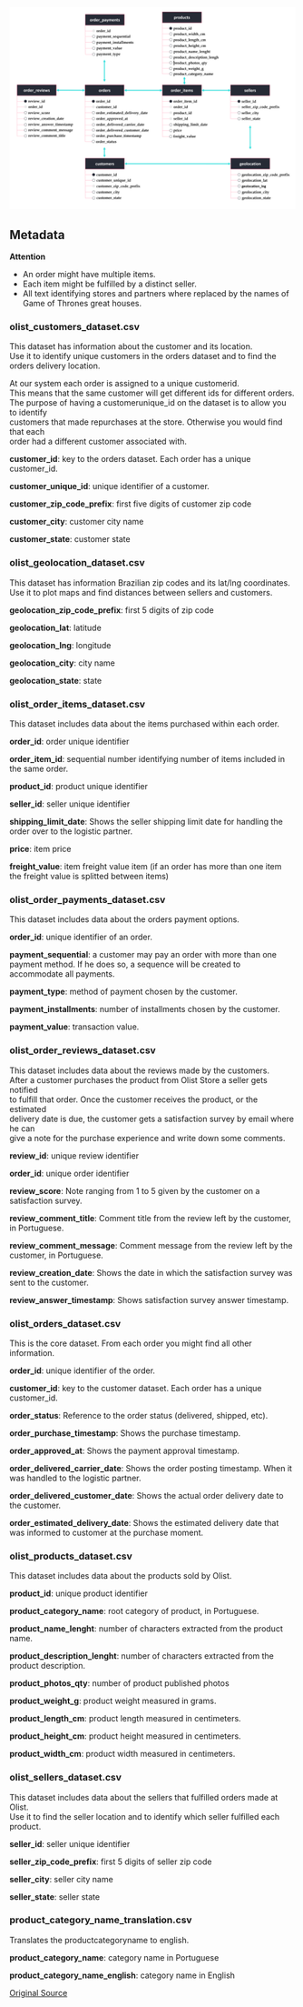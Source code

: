 ![mer](https://raw.githubusercontent.com/pauloreis-ds/olist/main/business_questions_insights/images/mer.png)

## Metadata

**Attention**

- An order might have multiple items.
- Each item might be fulfilled by a distinct seller.
- All text identifying stores and partners where replaced by the names of Game of Thrones great houses.


### olist_customers_dataset.csv

This dataset has information about the customer and its location.<br>
Use it to identify unique customers in the orders dataset and to find the orders delivery location.

At our system each order is assigned to a unique customerid.<br>
This means that the same customer will get different ids for different orders.<br>
The purpose of having a customerunique_id on the dataset is to allow you to identify<br>
customers that made repurchases at the store. Otherwise you would find that each<br>
order had a different customer associated with.

**customer_id**: key to the orders dataset. Each order has a unique customer_id.

**customer_unique_id**: unique identifier of a customer.

**customer_zip_code_prefix**: first five digits of customer zip code

**customer_city**: customer city name

**customer_state**: customer state


### olist_geolocation_dataset.csv

This dataset has information Brazilian zip codes and its lat/lng coordinates.<br>
Use it to plot maps and find distances between sellers and customers.


**geolocation_zip_code_prefix**: first 5 digits of zip code

**geolocation_lat**: latitude

**geolocation_lng**: longitude

**geolocation_city**: city name

**geolocation_state**: state


### olist_order_items_dataset.csv

This dataset includes data about the items purchased within each order.

**order_id**: order unique identifier

**order_item_id**: sequential number identifying number of items included in the same order.

**product_id**: product unique identifier

**seller_id**: seller unique identifier

**shipping_limit_date**: Shows the seller shipping limit date for handling the order over to the logistic partner.

**price**: item price

**freight_value**: item freight value item (if an order has more than one item the freight value is splitted between items)

### olist_order_payments_dataset.csv

This dataset includes data about the orders payment options.

**order_id**: unique identifier of an order.

**payment_sequential**: a customer may pay an order with more than one payment method. If he does so, a sequence will be created to accommodate all payments.

**payment_type**: method of payment chosen by the customer.

**payment_installments**: number of installments chosen by the customer.

**payment_value**: transaction value.

### olist_order_reviews_dataset.csv

This dataset includes data about the reviews made by the customers.<br>
After a customer purchases the product from Olist Store a seller gets notified<br>
to fulfill that order. Once the customer receives the product, or the estimated<br>
delivery date is due, the customer gets a satisfaction survey by email where he can<br>
give a note for the purchase experience and write down some comments.


**review_id**: unique review identifier

**order_id**: unique order identifier

**review_score**: Note ranging from 1 to 5 given by the customer on a satisfaction survey.

**review_comment_title**: Comment title from the review left by the customer, in Portuguese.

**review_comment_message**: Comment message from the review left by the customer, in Portuguese.

**review_creation_date**: Shows the date in which the satisfaction survey was sent to the customer.

**review_answer_timestamp**: Shows satisfaction survey answer timestamp.

### olist_orders_dataset.csv

This is the core dataset. From each order you might find all other information.

**order_id**: unique identifier of the order.

**customer_id**: key to the customer dataset. Each order has a unique customer_id.

**order_status**: Reference to the order status (delivered, shipped, etc).

**order_purchase_timestamp**: Shows the purchase timestamp.

**order_approved_at**: Shows the payment approval timestamp.

**order_delivered_carrier_date**: Shows the order posting timestamp. When it was handled to the logistic partner.

**order_delivered_customer_date**: Shows the actual order delivery date to the customer.

**order_estimated_delivery_date**: Shows the estimated delivery date that was informed to customer at the purchase moment.

### olist_products_dataset.csv

This dataset includes data about the products sold by Olist.

**product_id**: unique product identifier

**product_category_name**: root category of product, in Portuguese.

**product_name_lenght**: number of characters extracted from the product name.

**product_description_lenght**: number of characters extracted from the product description.

**product_photos_qty**: number of product published photos

**product_weight_g**: product weight measured in grams.

**product_length_cm**: product length measured in centimeters.

**product_height_cm**: product height measured in centimeters.

**product_width_cm**: product width measured in centimeters.

### olist_sellers_dataset.csv

This dataset includes data about the sellers that fulfilled orders made at Olist.<br>
Use it to find the seller location and to identify which seller fulfilled each product.

**seller_id**: seller unique identifier

**seller_zip_code_prefix**: first 5 digits of seller zip code

**seller_city**: seller city name

**seller_state**: seller state

### product_category_name_translation.csv

Translates the productcategoryname to english.

**product_category_name**: category name in Portuguese

**product_category_name_english**: category name in English


[Original Source](https://www.kaggle.com/datasets/olistbr/brazilian-ecommerce?select=olist_order_items_dataset.csv)

